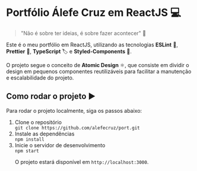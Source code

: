 <h1>Portfólio Álefe Cruz em ReactJS <span>💻</span></h1>

<blockquote>
  <p> "Não é sobre ter ideias, é sobre fazer acontecer" <span>🚀</span></p>
</blockquote>

<p>Este é o meu portfólio em ReactJS, utilizando as tecnologias <strong>ESLint</strong> <span>🚦</span>, <strong>Prettier</strong> <span>💅</span>, <strong>TypeScript</strong> <span>🏷️</span> e <strong>Styled-Components</strong> <span>🎨</span>.</p>

<p>O projeto segue o conceito de <strong>Atomic Design</strong> <span>⚛️</span>, que consiste em dividir o design em pequenos componentes reutilizáveis para facilitar a manutenção e escalabilidade do projeto.</p>

<h2>Como rodar o projeto <span>▶️</span></h2>

<p>Para rodar o projeto localmente, siga os passos abaixo:</p>

<ol>
  <li>Clone o repositório</li>
  <code>git clone https://github.com/alefecruz/port.git</code>

  <li>Instale as dependências</li>
  <code>npm install</code>

  <li>Inicie o servidor de desenvolvimento</li>
  <code>npm start</code>

  <p>O projeto estará disponível em <code>http://localhost:3000</code>.</p>
</ol>
